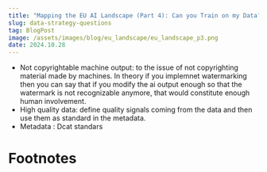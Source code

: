 ```yaml
---
title: "Mapping the EU AI Landscape (Part 4): Can you Train on my Data?"
slug: data-strategy-questions
tag: BlogPost
image: /assets/images/blog/eu_landscape/eu_landscape_p3.png
date: 2024.10.28
---
```


- Not copyrightable machine output: to the issue of not copyrighting material made by machines. In theory if you implemnet watermarking then you can say that if you modify the ai output enough so that the watermark is not recognizable anymore, that would constitute enough human involvement.
- High quality data: define quality signals coming from the data and then use them as standard in the metadata. 
- Metadata : Dcat standars


# Footnotes